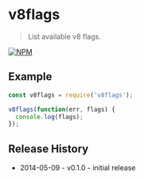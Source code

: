 # v8flags
> List available v8 flags.

[![NPM](https://nodei.co/npm/v8flags.png)](https://nodei.co/npm/v8flags/)

## Example
```js
const v8flags = require('v8flags');

v8flags(function(err, flags) {
  console.log(flags);
});
```

## Release History

* 2014-05-09 - v0.1.0 - initial release
